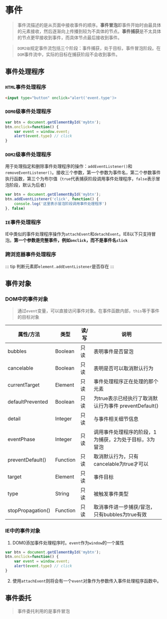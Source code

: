 # 事件
> 事件流描述的是从页面中接收事件的顺序。**事件冒泡**即事件开始时由最具体的元素接收，然后逐渐向上传播到较为不具体的节点。**事件捕获**是不太具体的节点更早接收到事件，而具体节点最后接收到事件。

> `DOM2级`规定事件流包括三个阶段：事件捕获，处于目标，事件冒泡阶段。在`DOM`事件流中，实际的目标在捕获阶段不会收到事件。

## 事件处理程序
### `HTML`事件处理程序
```html
<input type="button" onclick="alert('event.type')>
```
### `DOM0`级事件处理程序

```js
var btn = document.getElementById('mybtn');
btn.onclick=function() {
    var event = window.event;
    alert(event.type) // click
}
```

### `DOM2`级事件处理程序
用于处理指定和删除事件处理程序的操作：`addEventListener()`和`removeEventListener()`。接收三个参数，第一个参数为事件名，第二个参数事件执行函数，第三个为布尔值（`true`代表捕获阶段调用事件处理程序，`false`表示冒泡阶段，默认为后者）

```js
var btn = document.getElementById('mybtn');
btn.addEventListener('click', function() {
    console.log('这里表示冒泡阶段调用事件处理程序')
}, false)
```

### `IE`事件处理程序
IE中类似的事件处理程序操作为`attachEvent`和`detachEvent`。IE8以下只支持冒泡。**第一个参数是完整事件，例如`onclick`，而不是事件名`click`**

### 跨浏览器事件处理程序
::: tip
判断元素即`element.addEventListener`是否存在
:::

## 事件对象
### DOM中的事件对象
> 通过`event`变量，可以直接访问事件对象。在事件函数内部，`this`等于事件的目标对象

| 属性/方法 | 类型 | 读/写 | 说明 |
| -------- |------|------|------|
| bubbles | Boolean | 只读 | 表明事件是否冒泡 |
| cancelable | Boolean | 只读 | 表明是否可以取消默认行为 |
| currentTarget | Element | 只读 | 事件处理程序正在处理的那个元素 |
| defaultPrevented | Boolean | 只读 | 为true表示已经执行了取消默认行为事件 preventDefault() |
| detail | Integer | 只读 | 与事件相关细节信息 |
| eventPhase | Integer | 只读 | 调用事件处理程序的阶段，1为捕获，2为处于目标，3为冒泡|
| preventDefault() | Function | 只读 | 取消默认行为，只有cancelable为true才可以|
| target | Element | 只读 | 事件目标 |
| type | String | 只读 | 被触发事件类型 |
| stopPropagation() | Function | 只读 | 取消事件进一步捕获/冒泡，只有bubbles为true有效 |

### IE中的事件对象
1. DOM0添加事件处理程序时。`event`作为`window`的一个属性
```js
var btn = document.getElementById('mybtn');
btn.onclick=function() {
    var event = window.event;
    alert(event.type) // click
}
```

2. 使用`attachEvent`则将会有一个`event`对象作为参数传入事件处理程序函数中。

## 事件委托
> 事件委托利用的是事件冒泡